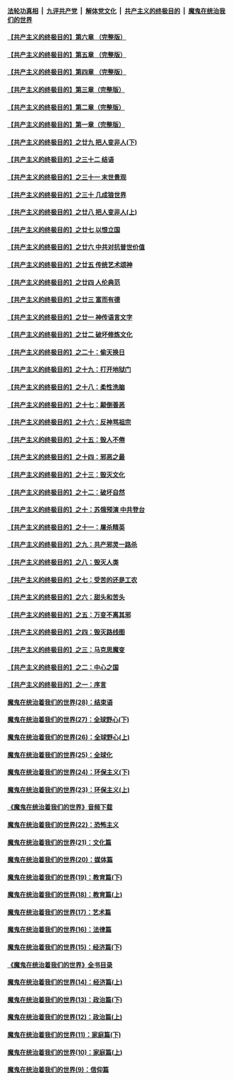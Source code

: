 ####  [法轮功真相](../../../../basic/blob/master/README.md?t=06120602) &nbsp;|&nbsp; [九评共产党](../../../../9ping.md/blob/master/README.md?t=06120602) &nbsp;|&nbsp; [解体党文化](../../../../jtdwh.md/blob/master/README.md?t=06120602)  &nbsp;|&nbsp; [共产主义的终极目的](../../../../gczydzjmd.md/blob/master/README.md?t=06120602) &nbsp;|&nbsp; [魔鬼在统治我们的世界](../../../../mgztzwmdsj.md/blob/master/README.md?t=06120602) 

#### [【共产主义的终极目的】第六章 （完整版）](../pages/nsc422/n11428913.md?t=06120602) 

#### [【共产主义的终极目的】第五章 （完整版）](../pages/nsc422/n11428912.md?t=06120602) 

#### [【共产主义的终极目的】第四章 （完整版）](../pages/nsc422/n11428907.md?t=06120602) 

#### [【共产主义的终极目的】第三章（完整版）](../pages/nsc422/n11428848.md?t=06120602) 

#### [【共产主义的终极目的】第二章（完整版）](../pages/nsc422/n11428831.md?t=06120602) 

#### [【共产主义的终极目的】第一章（完整版）](../pages/nsc422/n11417651.md?t=06120602) 

#### [【共产主义的终极目的】之廿九 把人变非人(下)](../pages/nsc422/n11344140.md?t=06120602) 

#### [【共产主义的终极目的】之三十二 结语](../pages/nsc422/n11360535.md?t=06120602) 

#### [【共产主义的终极目的】之三十一 末世景观](../pages/nsc422/n11351129.md?t=06120602) 

#### [【共产主义的终极目的】之三十 几成狼世界](../pages/nsc422/n11348280.md?t=06120602) 

#### [【共产主义的终极目的】之廿八 把人变非人(上)](../pages/nsc422/n11340492.md?t=06120602) 

#### [【共产主义的终极目的】之廿七 以恨立国](../pages/nsc422/n11336944.md?t=06120602) 

#### [【共产主义的终极目的】之廿六 中共对抗普世价值](../pages/nsc422/n11324785.md?t=06120602) 

#### [【共产主义的终极目的】之廿五 传统艺术颂神](../pages/nsc422/n11296396.md?t=06120602) 

#### [【共产主义的终极目的】之廿四 人伦典范](../pages/nsc422/n11296397.md?t=06120602) 

#### [【共产主义的终极目的】之廿三 富而有德](../pages/nsc422/n11283598.md?t=06120602) 

#### [【共产主义的终极目的】之廿一 神传语言文字](../pages/nsc422/n11263265.md?t=06120602) 

#### [【共产主义的终极目的】之廿二 破坏修炼文化](../pages/nsc422/n11245728.md?t=06120602) 

#### [【共产主义的终极目的】之二十：偷天换日](../pages/nsc422/n11238846.md?t=06120602) 

#### [【共产主义的终极目的】之十九：打开地狱门](../pages/nsc422/n11206376.md?t=06120602) 

#### [【共产主义的终极目的】之十八：柔性洗脑](../pages/nsc422/n11199994.md?t=06120602) 

#### [【共产主义的终极目的】之十七：颠倒善恶](../pages/nsc422/n11179782.md?t=06120602) 

#### [【共产主义的终极目的】之十六：反神骂祖宗](../pages/nsc422/n11166798.md?t=06120602) 

#### [【共产主义的终极目的】之十五：毁人不倦](../pages/nsc422/n11166792.md?t=06120602) 

#### [【共产主义的终极目的】之十四：邪恶之最](../pages/nsc422/n11150249.md?t=06120602) 

#### [【共产主义的终极目的】之十三：毁灭文化](../pages/nsc422/n11135227.md?t=06120602) 

#### [【共产主义的终极目的】之十二：破坏自然](../pages/nsc422/n11135214.md?t=06120602) 

#### [【共产主义的终极目的】之十：苏俄预演 中共登台](../pages/nsc422/n11118424.md?t=06120602) 

#### [【共产主义的终极目的】之十一：屠杀精英](../pages/nsc422/n11118442.md?t=06120602) 

#### [【共产主义的终极目的】之九：共产邪灵一路杀](../pages/nsc422/n11114139.md?t=06120602) 

#### [【共产主义的终极目的】之八：毁灭人类](../pages/nsc422/n11108503.md?t=06120602) 

#### [【共产主义的终极目的】之七：受苦的还是工农](../pages/nsc422/n11101809.md?t=06120602) 

#### [【共产主义的终极目的】之六：甜头和苦头](../pages/nsc422/n11096971.md?t=06120602) 

#### [【共产主义的终极目的】之五：万变不离其邪](../pages/nsc422/n11091285.md?t=06120602) 

#### [【共产主义的终极目的】之四：毁灭路线图](../pages/nsc422/n11086284.md?t=06120602) 

#### [【共产主义的终极目的】之三：马克思魔变](../pages/nsc422/n11061941.md?t=06120602) 

#### [【共产主义的终极目的】之二：中心之国](../pages/nsc422/n11047728.md?t=06120602) 

#### [【共产主义的终极目的】之一：序言](../pages/nsc422/n11086077.md?t=06120602) 

#### [魔鬼在统治着我们的世界(28)：结束语](../pages/nsc422/n10936246.md?t=06120602) 

#### [魔鬼在统治着我们的世界(27)：全球野心(下)](../pages/nsc422/n10928319.md?t=06120602) 

#### [魔鬼在统治着我们的世界(26)：全球野心(上)](../pages/nsc422/n10900318.md?t=06120602) 

#### [魔鬼在统治着我们的世界(25)：全球化](../pages/nsc422/n10788205.md?t=06120602) 

#### [魔鬼在统治着我们的世界(24)：环保主义(下)](../pages/nsc422/n10695307.md?t=06120602) 

#### [魔鬼在统治着我们的世界(23)：环保主义(上)](../pages/nsc422/n10688613.md?t=06120602) 

#### [《魔鬼在统治着我们的世界》音频下载](../pages/nsc422/n10635553.md?t=06120602) 

#### [魔鬼在统治着我们的世界(22)：恐怖主义](../pages/nsc422/n10614727.md?t=06120602) 

#### [魔鬼在统治着我们的世界(21)：文化篇](../pages/nsc422/n10597706.md?t=06120602) 

#### [魔鬼在统治着我们的世界(20)：媒体篇](../pages/nsc422/n10586579.md?t=06120602) 

#### [魔鬼在统治着我们的世界(19)：教育篇(下)](../pages/nsc422/n10564808.md?t=06120602) 

#### [魔鬼在统治着我们的世界(18)：教育篇(上)](../pages/nsc422/n10526970.md?t=06120602) 

#### [魔鬼在统治着我们的世界(17)：艺术篇](../pages/nsc422/n10499093.md?t=06120602) 

#### [魔鬼在统治着我们的世界(16)：法律篇](../pages/nsc422/n10485969.md?t=06120602) 

#### [魔鬼在统治着我们的世界(15)：经济篇(下)](../pages/nsc422/n10469975.md?t=06120602) 

#### [《魔鬼在统治着我们的世界》全书目录](../pages/nsc422/n10464261.md?t=06120602) 

#### [魔鬼在统治着我们的世界(14)：经济篇(上)](../pages/nsc422/n10457370.md?t=06120602) 

#### [魔鬼在统治着我们的世界(13)：政治篇(下)](../pages/nsc422/n10448270.md?t=06120602) 

#### [魔鬼在统治着我们的世界(12)：政治篇(上)](../pages/nsc422/n10444576.md?t=06120602) 

#### [魔鬼在统治着我们的世界(11)：家庭篇(下)](../pages/nsc422/n10440961.md?t=06120602) 

#### [魔鬼在统治着我们的世界(10)：家庭篇(上)](../pages/nsc422/n10435448.md?t=06120602) 

#### [魔鬼在统治着我们的世界(9)：信仰篇](../pages/nsc422/n10432159.md?t=06120602) 

